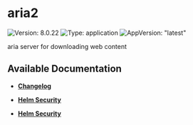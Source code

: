 # aria2

![Version: 8.0.22](https://img.shields.io/badge/Version-8.0.22-informational?style=flat-square) ![Type: application](https://img.shields.io/badge/Type-application-informational?style=flat-square) ![AppVersion: "latest"](https://img.shields.io/badge/AppVersion-"latest"-informational?style=flat-square)

aria server for downloading web content

## Available Documentation

- [**Changelog**](CHANGELOG)

- [**Helm Security**](container-security)

- [**Helm Security**](helm-security)

